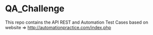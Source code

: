 # QA_Challenge
This repo contains the API REST and Automation Test Cases based on website => http://automationpractice.com/index.php

